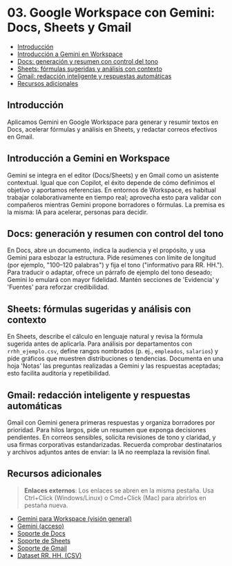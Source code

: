# 03. Google Workspace con Gemini: Docs, Sheets y Gmail

- [Introducción](#introducción)
- [Introducción a Gemini en Workspace](#introducción-a-gemini-en-workspace)
- [Docs: generación y resumen con control del tono](#docs-generación-y-resumen-con-control-del-tono)
- [Sheets: fórmulas sugeridas y análisis con contexto](#sheets-fórmulas-sugeridas-y-análisis-con-contexto)
- [Gmail: redacción inteligente y respuestas automáticas](#gmail-redacción-inteligente-y-respuestas-automáticas)
- [Recursos adicionales](#recursos-adicionales)

## Introducción
Aplicamos Gemini en Google Workspace para generar y resumir textos en Docs, acelerar fórmulas y análisis en Sheets, y redactar correos efectivos en Gmail.

## Introducción a Gemini en Workspace
Gemini se integra en el editor (Docs/Sheets) y en Gmail como un asistente contextual. Igual que con Copilot, el éxito depende de cómo definimos el objetivo y aportamos referencias. En entornos de Workspace, es habitual trabajar colaborativamente en tiempo real; aprovecha esto para validar con compañeros mientras Gemini propone borradores o fórmulas. La premisa es la misma: IA para acelerar, personas para decidir.

## Docs: generación y resumen con control del tono
En Docs, abre un documento, indica la audiencia y el propósito, y usa Gemini para esbozar la estructura. Pide resúmenes con límite de longitud (por ejemplo, "100–120 palabras") y fija el tono ("informativo para RR. HH."). Para traducir o adaptar, ofrece un párrafo de ejemplo del tono deseado; Gemini lo emulará con mayor fidelidad. Mantén secciones de 'Evidencia' y 'Fuentes' para reforzar credibilidad.

## Sheets: fórmulas sugeridas y análisis con contexto
En Sheets, describe el cálculo en lenguaje natural y revisa la fórmula sugerida antes de aplicarla. Para análisis por departamentos con `rrhh_ejemplo.csv`, define rangos nombrados (p. ej., `empleados`, `salarios`) y pide gráficos que muestren distribuciones o tendencias. Documenta en una hoja 'Notas' las preguntas realizadas a Gemini y las respuestas aceptadas; esto facilita auditoría y repetibilidad.

## Gmail: redacción inteligente y respuestas automáticas
Gmail con Gemini genera primeras respuestas y organiza borradores por prioridad. Para hilos largos, pide un resumen que exponga decisiones pendientes. En correos sensibles, solicita revisiones de tono y claridad, y usa firmas corporativas estandarizadas. Recuerda comprobar destinatarios y archivos adjuntos antes de enviar: la IA no reemplaza la revisión final.

## Recursos adicionales
> **Enlaces externos**: Los enlaces se abren en la misma pestaña. Usa Ctrl+Click (Windows/Linux) o Cmd+Click (Mac) para abrirlos en pestaña nueva.

- <a href="https://workspace.google.com/products/ai/" target="_blank">Gemini para Workspace (visión general)</a>
- <a href="https://gemini.google.com" target="_blank">Gemini (acceso)</a>
- <a href="https://support.google.com/docs/" target="_blank">Soporte de Docs</a>
- <a href="https://support.google.com/sheets/" target="_blank">Soporte de Sheets</a>
- <a href="https://support.google.com/mail/" target="_blank">Soporte de Gmail</a>
- <a href="sandbox:/mnt/data/datasets/rrhh_ejemplo.csv" target="_blank">Dataset RR. HH. (CSV)</a>
